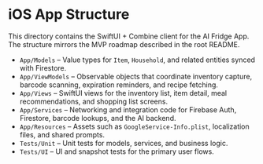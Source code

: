# iOS App Structure

This directory contains the SwiftUI + Combine client for the AI Fridge App. The structure mirrors the MVP roadmap described in the root README.

- `App/Models` – Value types for `Item`, `Household`, and related entities synced with Firestore.
- `App/ViewModels` – Observable objects that coordinate inventory capture, barcode scanning, expiration reminders, and recipe fetching.
- `App/Views` – SwiftUI views for the inventory list, item detail, meal recommendations, and shopping list screens.
- `App/Services` – Networking and integration code for Firebase Auth, Firestore, barcode lookups, and the AI backend.
- `App/Resources` – Assets such as `GoogleService-Info.plist`, localization files, and shared prompts.
- `Tests/Unit` – Unit tests for models, services, and business logic.
- `Tests/UI` – UI and snapshot tests for the primary user flows.
